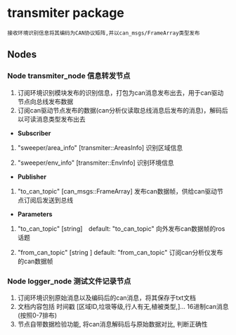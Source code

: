 # transmiter package
	接收环境识别信息将其编码为CAN协议矩阵,并以can_msgs/FrameArray类型发布

## Nodes

### Node transmiter_node 信息转发节点
1. 订阅环境识别模块发布的识别信息，打包为can消息发布出去，用于can驱动节点向总线发布数据
2. 订阅can驱动节点发布的数据(can分析仪读取总线消息后发布的消息)，解码后以可读消息类型发布出去

* **Subscriber**
1. "sweeper/area_info" [transmiter::AreasInfo]
	识别区域信息
	
2. "sweeper/env_info" [transmiter::EnvInfo]
	识别环境信息
	
* **Publisher**
1. "to_can_topic" [can_msgs::FrameArray]
	发布can数据帧，供给can驱动节点订阅后发送到总线

* **Parameters**
1. "to_can_topic" [string]　default: "to_can_topic"
	向外发布can数据帧的ros话题　
	
2. "from_can_topic" [string ] default: "from_can_topic"
	订阅can分析仪发布的can数据帧

### Node logger_node 测试文件记录节点
1. 订阅环境识别原始消息以及编码后的can消息，将其保存于txt文档
2. 文档内容包括 时间戳	[区域ID,垃圾等级,行人有无,植被类型,]...	16进制can消息(按照0-7排布)
3. 节点自带数据检验功能, 将can消息解码后与原始数据对比, 判断正确性


